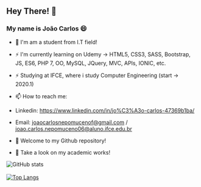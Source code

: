 
## Hey There! 👋

### My name is João Carlos 😄

- 🔭 I'm am a student from I.T field!

 
- ⚡ I'm currently learning on Udemy -> HTML5, CSS3, SASS, Bootstrap, JS, ES6, PHP 7, OO, MySQL, JQuery, MVC, APIs, IONIC, etc.
- ⚡ Studying at IFCE, where i study Computer Engineering (start -> 2020.1)


- 📫 How to reach me: 
- Linkedin: https://www.linkedin.com/in/jo%C3%A3o-carlos-47369b1ba/
- Email: joaocarlosnepomucenof@gmail.com / joao.carlos.nepomuceno06@aluno.ifce.edu.br

- 🔎 Welcome to my Github repository!
- 🔎 Take a look on my academic works! 

![GitHub stats](https://github-readme-stats.vercel.app/api?username=joao9983&show_icons=true&theme=radical)
<br/>
<br/>
[![Top Langs](https://github-readme-stats.vercel.app/api/top-langs/?username=joao9983&layout=compact)](https://github.com/joao9983/github-readme-stats)



